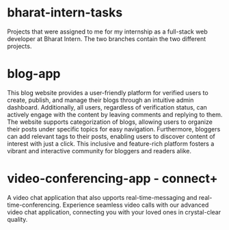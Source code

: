 # bharat-intern-tasks
Projects that were assigned to me for my internship as a full-stack web developer at Bharat Intern. The two branches contain the two different projects.

# blog-app
This blog website provides a user-friendly platform for verified users to create, publish, and manage their blogs through an intuitive admin dashboard. 
Additionally, all users, regardless of verification status, can actively engage with the content by leaving comments and replying to them.
The website supports categorization of blogs, allowing users to organize their posts under specific topics for easy navigation. 
Furthermore, bloggers can add relevant tags to their posts, enabling users to discover content of interest with just a click. 
This inclusive and feature-rich platform fosters a vibrant and interactive community for bloggers and readers alike.

# video-conferencing-app - connect+
A video chat application that also upports real-time-messaging and real-time-conferencing. 
Experience seamless video calls with our advanced video chat application, connecting you with your loved ones in crystal-clear quality.
